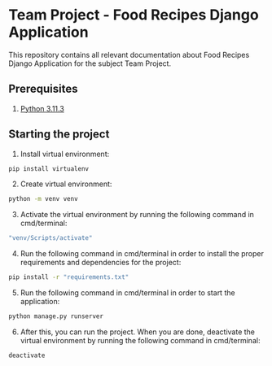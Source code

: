 # Team Project - Food Recipes Django Application

This repository contains all relevant documentation about Food Recipes Django Application for the subject Team Project.

## Prerequisites
1. [Python 3.11.3](https://www.python.org/downloads/release/python-3113/)

## Starting the project
1. Install virtual environment:

```bash
pip install virtualenv
```
2. Create virtual environment:
```bash
python -m venv venv
```
3. Activate the virtual environment by running the following command in cmd/terminal:
```bash
"venv/Scripts/activate"
```
4. Run the following command in cmd/terminal in order to install the proper requirements and dependencies for the project:
```bash
pip install -r "requirements.txt"
```
5. Run the following command in cmd/terminal in order to start the application:
```bash
python manage.py runserver
```
6. After this, you can run the project. When you are done, deactivate the virtual environment by running the following command in cmd/terminal:
```bash
deactivate
```